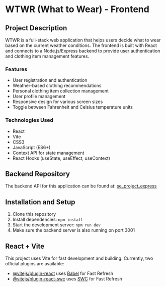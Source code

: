 # WTWR (What to Wear) - Frontend

## Project Description

WTWR is a full-stack web application that helps users decide what to wear based on the current weather conditions. The frontend is built with React and connects to a Node.js/Express backend to provide user authentication and clothing item management features.

### Features

- User registration and authentication
- Weather-based clothing recommendations
- Personal clothing item collection management
- User profile management
- Responsive design for various screen sizes
- Toggle between Fahrenheit and Celsius temperature units

### Technologies Used

- React
- Vite
- CSS3
- JavaScript (ES6+)
- Context API for state management
- React Hooks (useState, useEffect, useContext)

## Backend Repository

The backend API for this application can be found at: [se_project_express](https://github.com/dmend58753/se_project_express)

## Installation and Setup

1. Clone this repository
2. Install dependencies: `npm install`
3. Start the development server: `npm run dev`
4. Make sure the backend server is also running on port 3001

## React + Vite

This project uses Vite for fast development and building. Currently, two official plugins are available:

- [@vitejs/plugin-react](https://github.com/vitejs/vite-plugin-react/blob/main/packages/plugin-react/README.md) uses [Babel](https://babeljs.io/) for Fast Refresh
- [@vitejs/plugin-react-swc](https://github.com/vitejs/vite-plugin-react-swc) uses [SWC](https://swc.rs/) for Fast Refresh
